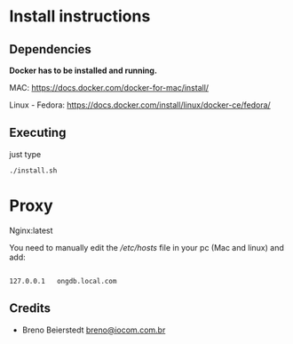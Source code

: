 # Install instructions

## Dependencies

**Docker has to be installed and running.**

MAC: https://docs.docker.com/docker-for-mac/install/

Linux - Fedora: https://docs.docker.com/install/linux/docker-ce/fedora/ 


## Executing
just type

``./install.sh``

# Proxy

Nginx:latest

You need to manually edit the 
*/etc/hosts* 
file in your pc (Mac and linux) and add:

```

127.0.0.1   ongdb.local.com
```



## Credits

* Breno Beierstedt <breno@iocom.com.br>
